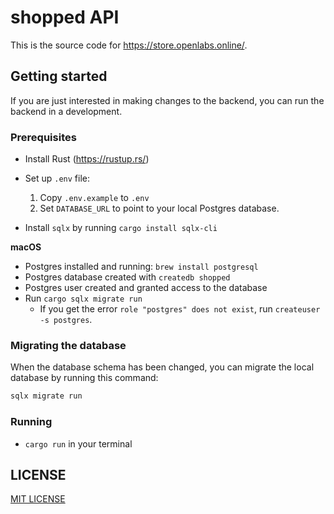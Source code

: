 # shopped API

This is the source code for https://store.openlabs.online/.

## Getting started

If you are just interested in making changes to the backend, you can run the
backend in a development.

### Prerequisites

- Install Rust (https://rustup.rs/)

- Set up `.env` file:
  1. Copy `.env.example` to `.env`
  2. Set `DATABASE_URL` to point to your local Postgres database.

- Install `sqlx` by running `cargo install sqlx-cli`

**macOS**

- Postgres installed and running: `brew install postgresql`
- Postgres database created with `createdb shopped`
- Postgres user created and granted access to the database
- Run `cargo sqlx migrate run`
  - If you get the error `role "postgres" does not exist`, run `createuser -s postgres`.

### Migrating the database

When the database schema has been changed, you can migrate the local database by
running this command:

```sh
sqlx migrate run
```

### Running

- `cargo run` in your terminal

## LICENSE

[MIT LICENSE](./LICENSE)
